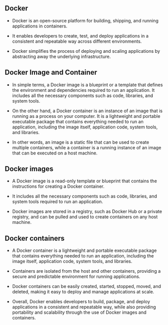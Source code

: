 ## Docker 

- Docker is an open-source platform for building, shipping, and running applications in containers.

- It enables developers to create, test, and deploy applications in a consistent and repeatable way across different environments.

- Docker simplifies the process of deploying and scaling applications by abstracting away the underlying infrastructure.

## Docker Image and Container 

- In simple terms, a Docker image is a blueprint or a template that defines the environment and dependencies required to run an application. It includes all the necessary components such as code, libraries, and system tools.

- On the other hand, a Docker container is an instance of an image that is running as a process on your computer. It is a lightweight and portable executable package that contains everything needed to run an application, including the image itself, application code, system tools, and libraries.

- In other words, an image is a static file that can be used to create multiple containers, while a container is a running instance of an image that can be executed on a host machine.

## Docker images

- A Docker image is a read-only template or blueprint that contains the instructions for creating a Docker container.

- It includes all the necessary components such as code, libraries, and system tools required to run an application.

- Docker images are stored in a registry, such as Docker Hub or a private registry, and can be pulled and used to create containers on any host machine.

## Docker containers

- A Docker container is a lightweight and portable executable package that contains everything needed to run an application, including the image itself, application code, system tools, and libraries.

- Containers are isolated from the host and other containers, providing a secure and predictable environment for running applications.

- Docker containers can be easily created, started, stopped, moved, and deleted, making it easy to deploy and manage applications at scale.

- Overall, Docker enables developers to build, package, and deploy applications in a consistent and repeatable way, while also providing portability and scalability through the use of Docker images and containers.



